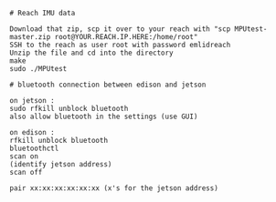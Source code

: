     # Reach IMU data

    Download that zip, scp it over to your reach with "scp MPUtest-master.zip root@YOUR.REACH.IP.HERE:/home/root"
    SSH to the reach as user root with password emlidreach
    Unzip the file and cd into the directory
    make
    sudo ./MPUtest
    
    # bluetooth connection between edison and jetson
    
    on jetson :
    sudo rfkill unblock bluetooth
    also allow bluetooth in the settings (use GUI)
    
    on edison :
    rfkill unblock bluetooth
    bluetoothctl
    scan on
    (identify jetson address)
    scan off
    
    pair xx:xx:xx:xx:xx:xx (x's for the jetson address)
